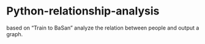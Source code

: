 # Python-relationship-analysis
based on “Train to BaSan” analyze the relation between people and output a graph.
